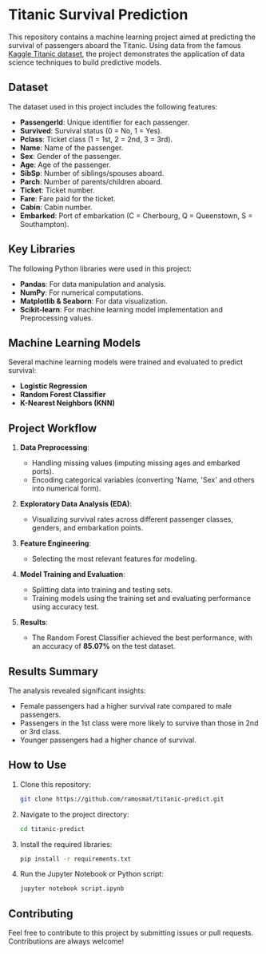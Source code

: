 # Titanic Survival Prediction

This repository contains a machine learning project aimed at predicting the survival of passengers aboard the Titanic. Using data from the famous [Kaggle Titanic dataset](https://www.kaggle.com/c/titanic/data), the project demonstrates the application of data science techniques to build predictive models.

## Dataset

The dataset used in this project includes the following features:

- **PassengerId**: Unique identifier for each passenger.
- **Survived**: Survival status (0 = No, 1 = Yes).
- **Pclass**: Ticket class (1 = 1st, 2 = 2nd, 3 = 3rd).
- **Name**: Name of the passenger.
- **Sex**: Gender of the passenger.
- **Age**: Age of the passenger.
- **SibSp**: Number of siblings/spouses aboard.
- **Parch**: Number of parents/children aboard.
- **Ticket**: Ticket number.
- **Fare**: Fare paid for the ticket.
- **Cabin**: Cabin number.
- **Embarked**: Port of embarkation (C = Cherbourg, Q = Queenstown, S = Southampton).

## Key Libraries

The following Python libraries were used in this project:

- **Pandas**: For data manipulation and analysis.
- **NumPy**: For numerical computations.
- **Matplotlib & Seaborn**: For data visualization.
- **Scikit-learn**: For machine learning model implementation and Preprocessing values.

## Machine Learning Models

Several machine learning models were trained and evaluated to predict survival:

- **Logistic Regression**
- **Random Forest Classifier**
- **K-Nearest Neighbors (KNN)**

## Project Workflow

1. **Data Preprocessing**:
   - Handling missing values (imputing missing ages and embarked ports).
   - Encoding categorical variables (converting 'Name, 'Sex' and others into numerical form).

2. **Exploratory Data Analysis (EDA)**:
   - Visualizing survival rates across different passenger classes, genders, and embarkation points.

3. **Feature Engineering**:
   - Selecting the most relevant features for modeling.

4. **Model Training and Evaluation**:
   - Splitting data into training and testing sets.
   - Training models using the training set and evaluating performance using accuracy test.

5. **Results**:
   - The Random Forest Classifier achieved the best performance, with an accuracy of **85.07%** on the test dataset.

## Results Summary

The analysis revealed significant insights:
- Female passengers had a higher survival rate compared to male passengers.
- Passengers in the 1st class were more likely to survive than those in 2nd or 3rd class.
- Younger passengers had a higher chance of survival.

## How to Use

1. Clone this repository:
   ```bash
   git clone https://github.com/ramosmat/titanic-predict.git
   ```

2. Navigate to the project directory:
   ```bash
   cd titanic-predict
   ```

3. Install the required libraries:
   ```bash
   pip install -r requirements.txt
   ```

4. Run the Jupyter Notebook or Python script:
   ```bash
   jupyter notebook script.ipynb
   ```

## Contributing

Feel free to contribute to this project by submitting issues or pull requests. Contributions are always welcome!